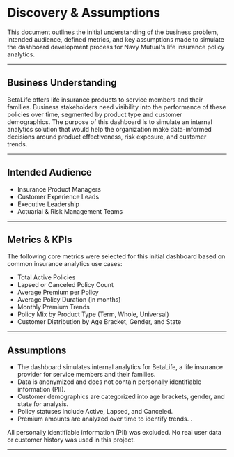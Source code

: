 # Discovery & Assumptions

This document outlines the initial understanding of the business problem, intended audience, defined metrics, and key assumptions made to simulate the dashboard development process for Navy Mutual's life insurance policy analytics.

---

## Business Understanding

BetaLife offers life insurance products to service members and their families. Business stakeholders need visibility into the performance of these policies over time, segmented by product type and customer demographics. The purpose of this dashboard is to simulate an internal analytics solution that would help the organization make data-informed decisions around product effectiveness, risk exposure, and customer trends.

---

## Intended Audience

- Insurance Product Managers
- Customer Experience Leads
- Executive Leadership
- Actuarial & Risk Management Teams

---

## Metrics & KPIs

The following core metrics were selected for this initial dashboard based on common insurance analytics use cases:

- Total Active Policies
- Lapsed or Canceled Policy Count
- Average Premium per Policy
- Average Policy Duration (in months)
- Monthly Premium Trends
- Policy Mix by Product Type (Term, Whole, Universal)
- Customer Distribution by Age Bracket, Gender, and State


---

## Assumptions

- The dashboard simulates internal analytics for BetaLife, a life insurance provider for service members and their families.
- Data is anonymized and does not contain personally identifiable information (PII).
- Customer demographics are categorized into age brackets, gender, and state for analysis.
- Policy statuses include Active, Lapsed, and Canceled.
- Premium amounts are analyzed over time to identify trends.
.

All personally identifiable information (PII) was excluded. No real user data or customer history was used in this project.

---



